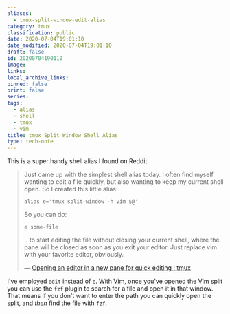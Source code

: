 ```yaml
---
aliases:
  - tmux-split-window-edit-alias
category: tmux
classification: public
date: 2020-07-04T19:01:10
date_modified: 2020-07-04T19:01:10
draft: false
id: 20200704190110
image: 
links: 
local_archive_links: 
pinned: false
print: false
series: 
tags:
  - alias
  - shell
  - tmux
  - vim
title: tmux Split Window Shell Alias
type: tech-note
---
```


This is a super handy shell alias I found on Reddit.

> Just came up with the simplest shell alias today. I often find myself wanting to edit a file quickly, but also wanting to keep my current shell open. So I created this little alias:
>
> `alias e='tmux split-window -h vim $@'`
>
> So you can do:
>
> `e some-file`
>
> .. to start editing the file without closing your current shell, where the pane will be closed as soon as you exit your editor. Just replace vim with your favorite editor, obviously.
>
> — [Opening an editor in a new pane for quick editing : tmux](https://www.reddit.com/r/tmux/comments/hfn4h6/opening_an_editor_in_a_new_pane_for_quick_editing/)

I've employed `edit` instead of `e`. With Vim, once you've opened the Vim split you can use the `fzf` plugin to search for a file and open it in that window. That means if you don't want to enter the path you can quickly open the split, and _then_ find the file with `fzf`.